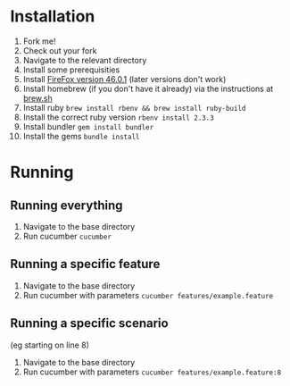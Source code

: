 # Installation

1. Fork me!
1. Check out your fork
1. Navigate to the relevant directory
1. Install some prerequisities
  1. Install [FireFox version 46.0.1](https://download.mozilla.org/?product=firefox-46.0.1-SSL&os=osx&lang=en-GB) (later versions don't work)
  1. Install homebrew (if you don't have it already) via the instructions at [brew.sh](http://brew.sh/)
  1. Install ruby `brew install rbenv && brew install ruby-build`
  1. Install the correct ruby version `rbenv install 2.3.3`
  1. Install bundler `gem install bundler`
1. Install the gems `bundle install`

# Running
## Running everything

1. Navigate to the base directory
1. Run cucumber `cucumber`

## Running a specific feature
1. Navigate to the base directory
1. Run cucumber with parameters `cucumber features/example.feature`

## Running a specific scenario
(eg starting on line 8)

1. Navigate to the base directory
1. Run cucumber with parameters `cucumber features/example.feature:8`
